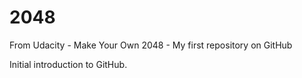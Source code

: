 # 2048
From Udacity - Make Your Own 2048 - My first repository on GitHub

Initial introduction to GitHub.
